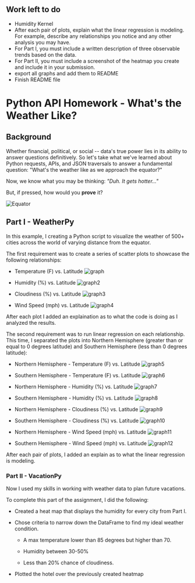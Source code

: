 ## Work left to do
- Humidity Kernel
- After each pair of plots, explain what the linear regression is modeling. For example, describe any relationships you notice and any other analysis you may have.
- For Part I, you must include a written description of three observable trends based on the data.
- For Part II, you must include a screenshot of the heatmap you create and include it in your submission.
- export all graphs and add them to README
- Finish README file


# Python API Homework - What's the Weather Like?

## Background

Whether financial, political, or social -- data's true power lies in its ability to answer questions definitively. So let's take what we've learned about Python requests, APIs, and JSON traversals to answer a fundamental question: "What's the weather like as we approach the equator?"

Now, we know what you may be thinking: _"Duh. It gets hotter..."_

But, if pressed, how would you **prove** it?

![Equator](Images/equatorsign.png)


## Part I - WeatherPy

In this example, I creating a Python script to visualize the weather of 500+ cities across the world of varying distance from the equator.

The first requirement was to create a series of scatter plots to showcase the following relationships:

* Temperature (F) vs. Latitude
![graph](output_data/Fig1.png)

* Humidity (%) vs. Latitude
![graph2](output_data/Fig2.png)

* Cloudiness (%) vs. Latitude
![graph3](output_data/Fig3.png)

* Wind Speed (mph) vs. Latitude
![graph4](output_data/Fig4.png)

After each plot I added an explaination as to what the code is doing as I analyzed the results.

The second requirement was to run linear regression on each relationship. This time, I separated the plots into Northern Hemisphere (greater than or equal to 0 degrees latitude) and Southern Hemisphere (less than 0 degrees latitude):

* Northern Hemisphere - Temperature (F) vs. Latitude
![graph5](output_data/LinRegress1.png)

* Southern Hemisphere - Temperature (F) vs. Latitude
![graph6](output_data/LinRegress2.png)

* Northern Hemisphere - Humidity (%) vs. Latitude
![graph7](output_data/LinRegress3.png)

* Southern Hemisphere - Humidity (%) vs. Latitude
![graph8](output_data/LinRegress4.png)

* Northern Hemisphere - Cloudiness (%) vs. Latitude
![graph9](output_data/LinRegress5.png)

* Southern Hemisphere - Cloudiness (%) vs. Latitude
![graph10](output_data/LinRegress6.png)

* Northern Hemisphere - Wind Speed (mph) vs. Latitude
![graph11](output_data/LinRegress7.png)

* Southern Hemisphere - Wind Speed (mph) vs. Latitude
![graph12](output_data/LinRegress8.png)

After each pair of plots, I added an explain as to what the linear regression is modeling.


### Part II - VacationPy

Now I used my skills in working with weather data to plan future vacations.

To complete this part of the assignment, I did the following:

* Created a heat map that displays the humidity for every city from Part I.


* Chose criteria to narrow down the DataFrame to find my ideal weather condition.

  * A max temperature lower than 85 degrees but higher than 70.

  * Humidity between 30-50%

  * Less than 20% chance of cloudiness.
  
 * Plotted the hotel over the previously created heatmap 
